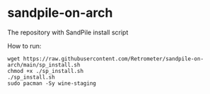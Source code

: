 # sandpile-on-arch
The repository with SandPile install script

How to run:
```
wget https://raw.githubusercontent.com/Retrometer/sandpile-on-arch/main/sp_install.sh
chmod +x ./sp_install.sh
./sp_install.sh
sudo pacman -Sy wine-staging
